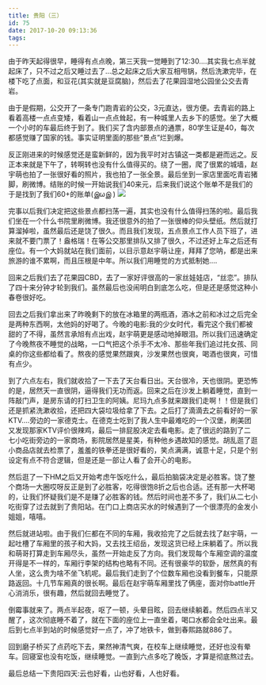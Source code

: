 ```yaml
---
title: 贵阳（三）
id: 75
date: 2017-10-20 09:13:36
tags:
---
```


由于昨天起得很早，睡得有点点晚，第三天我一觉睡到了12:30....其实我七点半就起床了，只不过之后又睡过去了...总之起床之后大家互相甩锅，然后洗漱完毕，在楼下吃了点面，和豆花(其实就是豆腐脑)，然后去了花果园湿地公园坐公交去青岩。

由于是假期，公交开了一条专门跑青岩的公交，3元直达，很方便。去青岩的路上看着高楼一点点变矮，看着山一点点耸起，有一种城里人去乡下的感觉。坐了大概一个小时的车最后终于到了。我们买了含内部景点的通票，80学生证是40，每次都感觉赚了国家的钱。事实证明里面的那些“景点”烂到爆。

反正刚进来的时候感觉还是蛮新鲜的，因为我平时对古镇这一类都是避而远之。反正本来就是下午了，转啊转也没有什么值得买的。绕了一圈，爬了很累的城墙，赵宇萌也拍了一张很好看的照片，我也拍了一张全景。最后坐到一家店里面吃青岩猪脚，刷微博。结账的时候一开始说我们40来元，后来我们说这个账单不是我们的 于是找到了我们60+的账单(இωஇ )
![](http://cloud-1252628011.coscd.myqcloud.com/2017/10/14BDFED5-6453-490A-AE1B-127864207E71.jpg)

完事以后我们决定把这些景点都扫荡一遍，其实也没有什么值得扫荡的啦。最后我们坐在一个什么书院里刷微博。我还很意外的拍了一张很棒的仰头壁纸。然后就打算溜掉啦，虽然最后还是饶了很久。而且我们发现，五点景点工作人员下班了，进来就不要门票了！盎格瑞！在等公交那里排队又排了很久，不过还好上车之后还有座位。有一个大妈就站在我们面前，以目示意赵宇萌让座，拜拜了您呐，都是出来旅游的谁不累啊，而且压根是中年。所以我们用睡觉的方式抵制她....

回来之后我们去了花果园CBD，去了一家好评很高的一家丝娃娃店，“丝恋”。排队了四十来分钟才轮到我们。虽然最后也没闹明白到底怎么吃，但是还是感觉这种小春卷很好吃。

回去之后我们拿出来了昨晚剩下的放在冰箱里的两瓶酒，酒冰之前和冰过之后完全是两种东西啊，太他妈的好喝了。今晚的电影:我的少女时代，看完这个我们都被甜的了不得，虽然言承旭有点出戏，赵宇萌更是感动地掉眼泪。所以我们迅速确定了今晚熬夜不睡觉的战略，一口气把这个杀手不太冷、那些年我们追过扥女孩、同桌的你这些都给看了。熬夜的感觉果然跟爽，沙发果然也很爽，喝酒也很爽，可惜有点少。

到了六点左右，我们就收拾了一下去了天台看日出。天台很冷，天也很阴。更恐怖的是，居然天一直很阴，逼得我们无功而返。回来之后在沙发上躺着睡觉，直到一阵敲门声，是房东请的打扫卫生的阿姨。尼玛九点多就来跟我们走啊！！但是我们还是抓紧洗漱收拾，还把四大袋垃圾给拿了下去。之后打了滴滴去之前看好的一家KTV....旁边的一家德克士。在德克士吃到了我人生中最难吃的一个汉堡，刷美团又发现那家KTV评价很辣鸡，最后一排屁股决定去看电影。走了很远的路到了二七小吃街旁边的一家商场，影院居然是星美，有种他乡遇故知的感觉。胡乱逛了逛小商品店就去检票了，羞羞的铁拳还是很好看的，笑点满满，诚意十足，只是个别设定有点不符合逻辑，但是还是一部让人看了会开心的电影。

然后逛了一下HM之后又开始考虑午饭吃什么，最后拍脑袋决定是必胜客。饶了整个商场一大圈哎呀反正是到了必胜客，吃得很饱8折之后也合适。还有那一大杯喝的，让我们怀疑我们是不是赚了必胜客的钱。然后时间也差不多了，我们从二七小吃街穿了过去就到了贵阳站。在门口上商店买水的时候遇到了一个很漂亮的金发小姐姐，嘻嘻。

然后就进站啦。由于我们仨都在不同的车厢，我收拾完了之后就去找了赵宇萌，一起吐槽了车厢里的孩子和大妈，又去找王绍岳，发现这货已经上床躺着了。所以我和萌哥打算走到车厢尽头，虽然一开始走反了方向。我们发现每个车厢空调的温度开得是不一样的，车厢行李架的结构也略有不同。还有很豪华的软卧，居然真的有人坐，这么贵为啥不坐飞机呢。最后我们走到了个位数车厢也没看到餐车，只能原路返回。十几节车厢真的很长啊。最后在赵宇萌车厢里找了俩座，面对你battle开心消消乐，很有趣，然后就回去睡觉了。

倒霉事就来了。两点半起夜，呕了一顿，头晕目眩，回去继续躺着。然后四点半又醒了，这次彻底睡不着了，就在下面的座位上一直坐着，喝口水都会全吐出来。最后到七点半到站的时候感觉好一点了，冲了地铁卡，做到春熙路就886了。

回到磨子桥买了点药吃下去，果然神清气爽，在校车上继续睡觉，还好也没有晕车。回寝室也没有吃饭，继续睡觉。一直到六点多吃了晚饭，才算是彻底熬过去。

最后总结一下贵阳四天:云也好看，山也好看，人也好看。